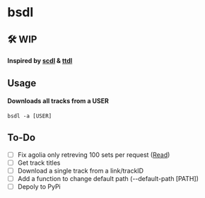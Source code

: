 # bsdl
## 🛠️ WIP

#### Inspired by [scdl](https://github.com/flyingrub/scdl) & [ttdl](https://github.com/claydol/ttdl)

## Usage

#### Downloads all tracks from a USER
```
bsdl -a [USER]
```

## To-Do

- [ ] Fix agolia only retreving 100 sets per request ([Read](https://www.algolia.com/doc/guides/managing-results/refine-results/faceting/))
- [ ] Get track titles
- [ ] Download a single track from a link/trackID
- [ ] Add a function to change default path (--default-path [PATH])
- [ ] Depoly to PyPi
